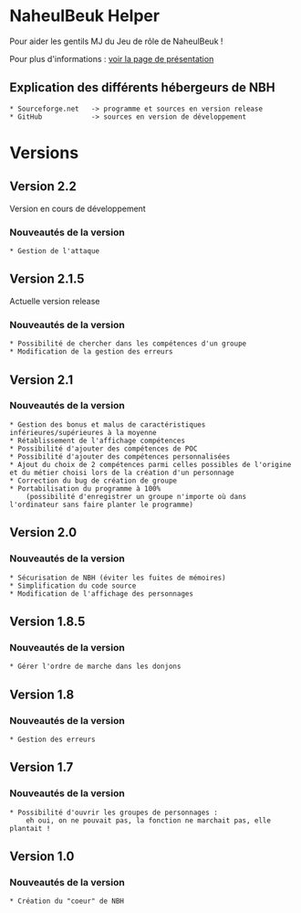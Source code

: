NaheulBeuk Helper
=================
Pour aider les gentils MJ du Jeu de rôle de NaheulBeuk !

Pour plus d'informations : [voir la page de présentation](http://005flyof.github.com/NaheulBeukHelper/)

Explication des différents hébergeurs de NBH
--------------------------------------------
    * Sourceforge.net	-> programme et sources en version release
    * GitHub			-> sources en version de développement

Versions
========
Version 2.2
-----------
  Version en cours de développement
### Nouveautés de la version
    * Gestion de l'attaque
Version 2.1.5
-------------
  Actuelle version release
### Nouveautés de la version
    * Possibilité de chercher dans les compétences d'un groupe
    * Modification de la gestion des erreurs
Version 2.1
-----------
### Nouveautés de la version
    * Gestion des bonus et malus de caractéristiques inférieures/supérieures à la moyenne
    * Rétablissement de l'affichage compétences
    * Possibilité d'ajouter des compétences de POC
    * Possibilité d'ajouter des compétences personnalisées
    * Ajout du choix de 2 compétences parmi celles possibles de l'origine et du métier choisi lors de la création d'un personnage
    * Correction du bug de création de groupe
    * Portabilisation du programme à 100%
        (possibilité d'enregistrer un groupe n'importe où dans l'ordinateur sans faire planter le programme)
Version 2.0
-----------
### Nouveautés de la version
    * Sécurisation de NBH (éviter les fuites de mémoires)
    * Simplification du code source
    * Modification de l'affichage des personnages
Version 1.8.5
-------------
### Nouveautés de la version
    * Gérer l'ordre de marche dans les donjons
Version 1.8
-----------
### Nouveautés de la version
    * Gestion des erreurs
Version 1.7
-----------
### Nouveautés de la version
    * Possibilité d'ouvrir les groupes de personnages :
        eh oui, on ne pouvait pas, la fonction ne marchait pas, elle plantait !
Version 1.0
-----------
### Nouveautés de la version
    * Création du "coeur" de NBH
